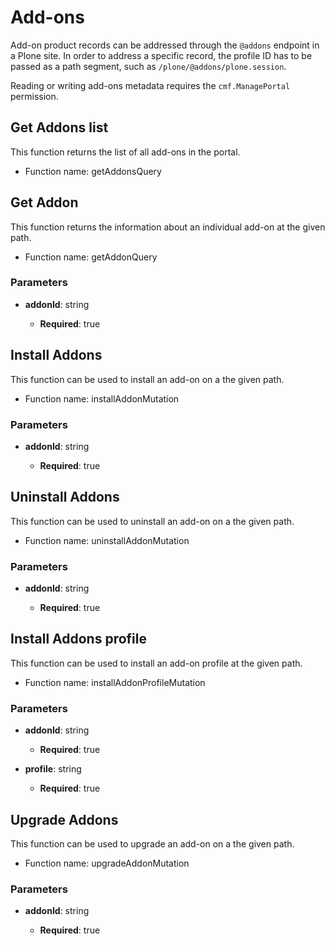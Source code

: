 # Add-ons

Add-on product records can be addressed through the `@addons` endpoint in a Plone site.
In order to address a specific record, the profile ID has to be passed as a path segment, such as `/plone/@addons/plone.session`.

Reading or writing add-ons metadata requires the `cmf.ManagePortal` permission.

## Get Addons list

This function returns the list of all add-ons in the portal.

-   Function name: getAddonsQuery

## Get Addon

This function returns the information about an individual add-on at the given path.

-   Function name: getAddonQuery

### Parameters

-   **addonId**: string

    -   **Required**: true

## Install Addons

This function can be used to install an add-on on a the given path.

-   Function name: installAddonMutation

### Parameters

-   **addonId**: string

    -   **Required**: true

## Uninstall Addons

This function can be used to uninstall an add-on on a the given path.

-   Function name: uninstallAddonMutation

### Parameters

-   **addonId**: string

    -   **Required**: true

## Install Addons profile

This function can be used to install an add-on profile at the given path.

-   Function name: installAddonProfileMutation

### Parameters

-   **addonId**: string

    -   **Required**: true

-   **profile**: string

    -   **Required**: true

## Upgrade Addons

This function can be used to upgrade an add-on on a the given path.

-   Function name: upgradeAddonMutation

### Parameters

-   **addonId**: string

    -   **Required**: true
